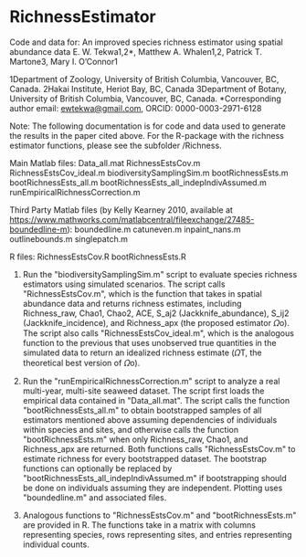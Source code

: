 # RichnessEstimator
Code and data for:
An improved species richness estimator using spatial abundance data
E. W. Tekwa1,2*, Matthew A. Whalen1,2, Patrick T. Martone3, Mary I. O’Connor1

1Department of Zoology, University of British Columbia, Vancouver, BC, Canada.
2Hakai Institute, Heriot Bay, BC, Canada
3Department of Botany, University of British Columbia, Vancouver, BC, Canada.
*Corresponding author email: ewtekwa@gmail.com, ORCID: 0000-0003-2971-6128

Note: The following documentation is for code and data used to generate the results in the paper cited above. For the R-package with the richness estimator functions, please see the subfolder /Richness.

Main Matlab files:
Data_all.mat
RichnessEstsCov.m
RichnessEstsCov_ideal.m
biodiversitySamplingSim.m
bootRichnessEsts.m
bootRichnessEsts_all.m
bootRichnessEsts_all_indepIndivAssumed.m
runEmpiricalRichnessCorrection.m

Third Party Matlab files (by Kelly Kearney 2010, available at https://www.mathworks.com/matlabcentral/fileexchange/27485-boundedline-m):
boundedline.m
catuneven.m
inpaint_nans.m
outlinebounds.m
singlepatch.m

R files:
RichnessEstsCov.R
bootRichnessEsts.R

1. Run the "biodiversitySamplingSim.m" script to evaluate species richness estimators using simulated scenarios. The script calls "RichnessEstsCov.m", which is the function that takes in spatial abundance data and returns richness estimates, including Richness_raw, Chao1, Chao2, ACE, S_aj2 (Jackknife_abundance), S_ij2 (Jackknife_incidence), and Richness_apx (the proposed estimator 𝛺o). The script also calls "RichnessEstsCov_ideal.m", which is the analogous function to the previous that uses unobserved true quantities in the simulated data to return an idealized richness estimate (𝛺T, the theoretical best version of 𝛺o).

2. Run the "runEmpiricalRichnessCorrection.m" script to analyze a real multi-year, multi-site seaweed dataset. The script first loads the empirical data contained in "Data_all.mat". The script calls the function "bootRichnessEsts_all.m" to obtain bootstrapped samples of all estimators mentioned above assuming dependencies of individuals within species and sites, and otherwise calls the function "bootRichnessEsts.m" when only Richness_raw, Chao1, and Richness_apx are returned. Both functions calls "RichnessEstsCov.m" to estimate richness for every bootstrapped dataset. The bootstrap functions can optionally be replaced by "bootRichnessEsts_all_indepIndivAssumed.m" if bootstrapping should be done on individuals assuming they are independent. Plotting uses "boundedline.m" and associated files.

3. Analogous functions to "RichnessEstsCov.m" and "bootRichnessEsts.m" are provided in R. The functions take in a matrix with columns representing species, rows representing sites, and entries representing individual counts.

